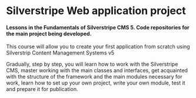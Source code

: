 # Silverstripe Web application project 
#### Lessons in the Fundamentals of Silverstripe CMS 5. Code repositories for the main project being developed.

This course will allow you to create your first application from scratch using Silverstrip Content Management Systems v5

Gradually, step by step, you will learn how to work with the Silverstripe CMS, master working with the main classes and interfaces, get acquainted with the structure of the framework and the main modules necessary for work, learn how to set up your own project, write your own module, test it and prepare it for publication.
